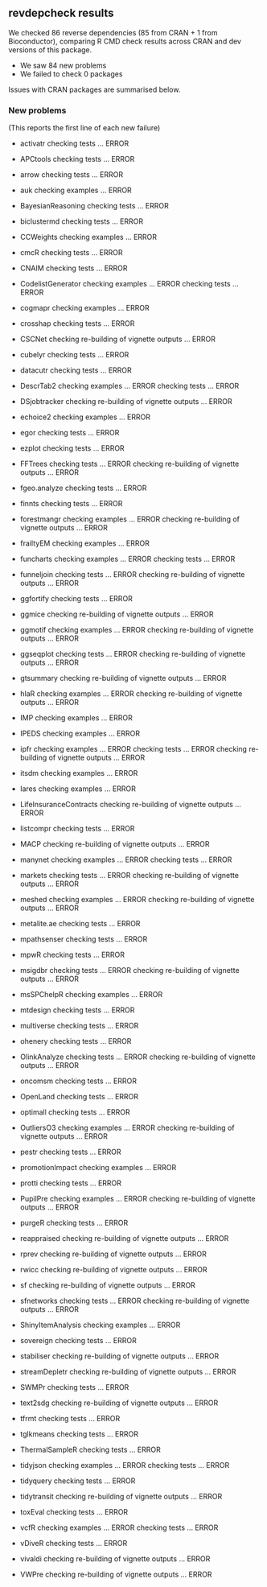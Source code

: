 ## revdepcheck results

We checked 86 reverse dependencies (85 from CRAN + 1 from Bioconductor), comparing R CMD check results across CRAN and dev versions of this package.

 * We saw 84 new problems
 * We failed to check 0 packages

Issues with CRAN packages are summarised below.

### New problems
(This reports the first line of each new failure)

* activatr
  checking tests ... ERROR

* APCtools
  checking tests ... ERROR

* arrow
  checking tests ... ERROR

* auk
  checking examples ... ERROR

* BayesianReasoning
  checking tests ... ERROR

* biclustermd
  checking tests ... ERROR

* CCWeights
  checking examples ... ERROR

* cmcR
  checking tests ... ERROR

* CNAIM
  checking tests ... ERROR

* CodelistGenerator
  checking examples ... ERROR
  checking tests ... ERROR

* cogmapr
  checking examples ... ERROR

* crosshap
  checking tests ... ERROR

* CSCNet
  checking re-building of vignette outputs ... ERROR

* cubelyr
  checking tests ... ERROR

* datacutr
  checking tests ... ERROR

* DescrTab2
  checking examples ... ERROR
  checking tests ... ERROR

* DSjobtracker
  checking re-building of vignette outputs ... ERROR

* echoice2
  checking examples ... ERROR

* egor
  checking tests ... ERROR

* ezplot
  checking tests ... ERROR

* FFTrees
  checking tests ... ERROR
  checking re-building of vignette outputs ... ERROR

* fgeo.analyze
  checking tests ... ERROR

* finnts
  checking tests ... ERROR

* forestmangr
  checking examples ... ERROR
  checking re-building of vignette outputs ... ERROR

* frailtyEM
  checking examples ... ERROR

* funcharts
  checking examples ... ERROR
  checking tests ... ERROR

* funneljoin
  checking tests ... ERROR
  checking re-building of vignette outputs ... ERROR

* ggfortify
  checking tests ... ERROR

* ggmice
  checking re-building of vignette outputs ... ERROR

* ggmotif
  checking examples ... ERROR
  checking re-building of vignette outputs ... ERROR

* ggseqplot
  checking tests ... ERROR
  checking re-building of vignette outputs ... ERROR

* gtsummary
  checking re-building of vignette outputs ... ERROR

* hlaR
  checking examples ... ERROR
  checking re-building of vignette outputs ... ERROR

* IMP
  checking examples ... ERROR

* IPEDS
  checking examples ... ERROR

* ipfr
  checking examples ... ERROR
  checking tests ... ERROR
  checking re-building of vignette outputs ... ERROR

* itsdm
  checking examples ... ERROR

* lares
  checking examples ... ERROR

* LifeInsuranceContracts
  checking re-building of vignette outputs ... ERROR

* listcompr
  checking tests ... ERROR

* MACP
  checking re-building of vignette outputs ... ERROR

* manynet
  checking examples ... ERROR
  checking tests ... ERROR

* markets
  checking tests ... ERROR
  checking re-building of vignette outputs ... ERROR

* meshed
  checking examples ... ERROR
  checking re-building of vignette outputs ... ERROR

* metalite.ae
  checking tests ... ERROR

* mpathsenser
  checking tests ... ERROR

* mpwR
  checking tests ... ERROR

* msigdbr
  checking tests ... ERROR
  checking re-building of vignette outputs ... ERROR

* msSPChelpR
  checking examples ... ERROR

* mtdesign
  checking tests ... ERROR

* multiverse
  checking tests ... ERROR

* ohenery
  checking tests ... ERROR

* OlinkAnalyze
  checking tests ... ERROR
  checking re-building of vignette outputs ... ERROR

* oncomsm
  checking tests ... ERROR

* OpenLand
  checking tests ... ERROR

* optimall
  checking tests ... ERROR

* OutliersO3
  checking examples ... ERROR
  checking re-building of vignette outputs ... ERROR

* pestr
  checking tests ... ERROR

* promotionImpact
  checking examples ... ERROR

* protti
  checking tests ... ERROR

* PupilPre
  checking examples ... ERROR
  checking re-building of vignette outputs ... ERROR

* purgeR
  checking tests ... ERROR

* reappraised
  checking re-building of vignette outputs ... ERROR

* rprev
  checking re-building of vignette outputs ... ERROR

* rwicc
  checking re-building of vignette outputs ... ERROR

* sf
  checking re-building of vignette outputs ... ERROR

* sfnetworks
  checking tests ... ERROR
  checking re-building of vignette outputs ... ERROR

* ShinyItemAnalysis
  checking examples ... ERROR

* sovereign
  checking tests ... ERROR

* stabiliser
  checking re-building of vignette outputs ... ERROR

* streamDepletr
  checking re-building of vignette outputs ... ERROR

* SWMPr
  checking tests ... ERROR

* text2sdg
  checking re-building of vignette outputs ... ERROR

* tfrmt
  checking tests ... ERROR

* tglkmeans
  checking tests ... ERROR

* ThermalSampleR
  checking tests ... ERROR

* tidyjson
  checking examples ... ERROR
  checking tests ... ERROR

* tidyquery
  checking tests ... ERROR

* tidytransit
  checking re-building of vignette outputs ... ERROR

* toxEval
  checking tests ... ERROR

* vcfR
  checking examples ... ERROR
  checking tests ... ERROR

* vDiveR
  checking tests ... ERROR

* vivaldi
  checking re-building of vignette outputs ... ERROR

* VWPre
  checking re-building of vignette outputs ... ERROR

